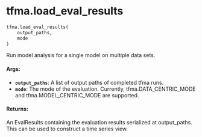 <div itemscope itemtype="http://developers.google.com/ReferenceObject">
<meta itemprop="name" content="tfma.load_eval_results" />
<meta itemprop="path" content="Stable" />
</div>

# tfma.load_eval_results

``` python
tfma.load_eval_results(
    output_paths,
    mode
)
```

Run model analysis for a single model on multiple data sets.

#### Args:

* <b>`output_paths`</b>: A list of output paths of completed tfma runs.
* <b>`mode`</b>: The mode of the evaluation. Currently, tfma.DATA_CENTRIC_MODE and
  tfma.MODEL_CENTRIC_MODE are supported.


#### Returns:

An EvalResults containing the evaluation results serialized at output_paths.
This can be used to construct a time series view.